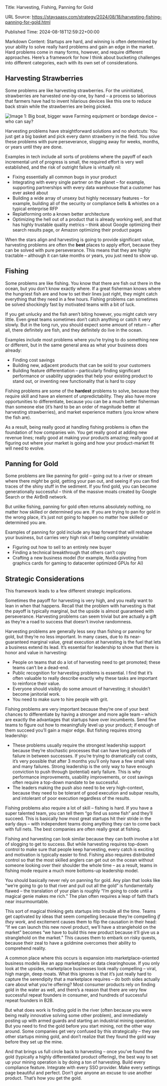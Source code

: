 Title: Harvesting, Fishing, Panning for Gold

URL Source: https://staysaasy.com/strategy/2024/08/18/harvesting-fishing-panning-for-gold.html

Published Time: 2024-08-18T12:59:22+00:00

Markdown Content:
Startups are hard, and winning is often determined by your ability to solve really hard problems and gain an edge in the market. Hard problems come in many forms, however, and require different approaches. Here’s a framework for how I think about bucketing challenges into different categories, each with its own set of considerations.

Harvesting Strawberries
-----------------------

Some problems are like harvesting strawberries. For the uninitiated, strawberries are harvested one-by-one, by hand – a process so laborious that farmers have had to invent hilarious devices like this one to reduce back strain while the strawberries are being picked.

![Image 1: Big boat, bigger wave](https://staysaasy.com/assets/harvesting-fishing-gold/strawberry-harvesting.jpeg) Farming equipment or bondage device – who can say?

Harvesting problems have straightforward solutions and no shortcuts: You just get a big basket and pick every damn strawberry in the field. You solve these problems with pure perseverance, slogging away for weeks, months, or years until they are done.

Examples in tech include all sorts of problems where the payoff of each incremental unit of progress is small, the required effort is very well established, and the risk of outright failure is virtually nil:

*   Fixing essentially all common bugs in your product
*   Integrating with every single partner on the planet – for example, supporting partnerships with every data warehouse that a customer has ever asked about
*   Building a wide array of unsexy but highly necessary features – for example, building all of the security or compliance bells & whistles on a typical enterprise RFP
*   Replatforming onto a known better architecture
*   Optimizing the hell out of a product that is already working well, and that has highly trustable quality metrics – think about Google optimizing their search results page, or Amazon optimizing their product pages

When the stars align and harvesting is going to provide significant value, harvesting problems are often the **best** places to apply effort, because they can be solved with pure perseverance. This means that they are highly tractable – although it can take months or years, you just need to show up.

Fishing
-------

Some problems are like fishing. You know that there are fish out there in the ocean, but you don’t know exactly where. If a great fisherman knows where the hungriest fish are and how to set their lines just right, they might catch everything that they need in a few hours. Fishing problems can sometimes be solved shockingly fast by motivated teams with a bit of luck.

If you get unlucky and the fish aren’t biting however, you might catch very little. Even great teams sometimes don’t catch anything or catch it very slowly. But in the long run, you should expect some amount of return – after all, there definitely are fish, and they definitely do live in the ocean.

Examples include most problems where you’re trying to do something new or different, but in the same general area as what your business does already:

*   Finding cost savings
*   Building new, adjacent products that can be sold to your customers
*   Building feature differentiation – particularly finding significant performance or usability upgrades that help your existing product to stand out, or inventing new functionality that is hard to copy

Fishing problems are some of the **hardest** problems to solve, because they require skill and have an element of unpredictability. They also have more opportunities to differentiate, because you can be a much better fisherman than someone else (it’s hard to be an order of magnitude better at harvesting strawberries), and market experience matters (you know where the fish are).

As a result, being really good at handling fishing problems is often the foundation of how companies win. You get really good at adding new revenue lines; really good at making your products amazing; really good at figuring out where your market is going and how your product-market fit will need to evolve.

Panning for Gold
----------------

Some problems are like panning for gold – going out to a river or stream where there _might_ be gold, getting your pan out, and seeing if you can find traces of the shiny stuff in the sediment. If you find gold, you can become generationally successful – think of the massive moats created by Google Search or the AirBnB network.

But unlike fishing, panning for gold often returns absolutely nothing, no matter how skilled or determined you are. If you are trying to pan for gold in the wrong place, it’s just not going to happen no matter how skilled or determined you are.

Examples of panning for gold include any leap forward that will reshape your business, but carries very high risk of being completely unviable:

*   Figuring out how to sell to an entirely new buyer
*   Finding a technical breakthrough that others can’t copy
*   Crafting a new business model (for example, Nvidia pivoting from graphics cards for gaming to datacenter optimized GPUs for AI)

Strategic Considerations
------------------------

This framework leads to a few different strategic implications.

Sometimes the payoff for harvesting is very high, and you really want to lean in when that happens. Recall that the problem with harvesting is that the payoff is typically marginal, but the upside is almost guaranteed with perseverance. Harvesting problems can seem trivial but are actually a gift as they’re a road to success that doesn’t involve randomness.

Harvesting problems are generally less sexy than fishing or panning for gold, but they’re no less important. In many cases, due to its near-guaranteed marginal value, great execution at harvesting is the fuel that lets a business extend its lead. It’s essential for leadership to show that there is honor and value in harvesting:

*   People on teams that do a lot of harvesting need to get promoted; these teams can’t be a dead-end.
*   Public recognition for harvesting problems is essential. I find that it’s often valuable to really describe exactly why these tasks are important to reinforce their value.
*   Everyone should visibly do some amount of harvesting; it shouldn’t become janitorial work.
*   You need to make sure to hire people with grit.

Fishing problems are very important because they’re one of your best chances to differentiate by having a stronger and more agile team – which are exactly the advantages that startups have over incumbents. Send five teams to figure out how to meaningfully level up your product; if enough of them succeed you’ll gain a major edge. But fishing requires strong leadership:

*   These problems usually require the strongest leadership support because they’re stochastic processes that can have long periods of failure in between successes. If you’re trying to dramatically cut costs, it’s very possible that after 3 months you’ll only have a few small wins and many failures. Strong leadership is the only way to have enough conviction to push through (potential) early failure. This is why performance improvements, usability improvements, or cost savings often require a top-down mandate to be successful.
*   The leaders making the push also need to be very high-context, because they need to be tolerant of good execution and subpar results, and intolerant of poor execution regardless of the results.

Fishing problems also require a lot of skill – fishing is hard. If you have a super talented team, you can tell them “go find us some fish” and they’ll succeed. This is basically how most great startups hit their stride in the early days – with independent teams doing anything they can to come back with full nets. The best companies are often really great at fishing.

Fishing and harvesting can look similar because they can both involve a lot of slogging to get to success. But while harvesting requires top-down control to make sure that people keep harvesting, every catch is exciting and motivation is typically easier to find. Fishing also requires distributed control so that the most skilled anglers can get out on the ocean without someone looking over their shoulder the whole time – as a result, teams in fishing mode require a much more bottoms-up leadership model.

You should basically never rely on panning for gold. Any plan that looks like “we’re going to go to that river and pull out all the gold” is fundamentally flawed – the translation of your plan is roughly “I’m going to code until a magical genie makes me rich.” The plan often requires a leap of faith that’s near insurmountable.

This sort of magical thinking gets startups into trouble all the time. Teams get captivated by ideas that seem compelling because they’re compelling _if they work_, and excitement causes them to flip the causation in their head: “If we can launch this new novel product, we’ll have a stranglehold on the market” becomes “we have to build this new product because it’ll give us a stranglehold on the market.” This causes them to embark on risky quests, because their zeal to have a goldmine overcomes their ability to comprehend reality.

A common place where this occurs is expansion into marketplace-oriented business models like an app marketplace or data clearinghouse. If you only look at the upsides, marketplace businesses look really compelling – viral, high margin, deep moats. What this ignores is that it’s just really hard to capture the serendipity that a marketplace requires – do both sides actually care about what you’re offering? Most consumer products rely on finding gold in the water as well, and there’s a reason that there are very few successful repeat founders in consumer, and hundreds of successful repeat founders in B2B.

But what does work is finding gold in the river (often because you were being really innovative solving some other problem), and immediately posting up with armed guards and starting an industrial mining operation. But you need to find the gold before you start mining, not the other way around. Some companies get very confused by this strategically – they see other startups mining gold, and don’t realize that they found the gold way before they set up the mine.

And that brings us full circle back to harvesting – once you’ve found the gold (typically a highly differentiated product offering), the best way to set up your mining operation is by doing a ton of harvesting. Build every compliance feature. Integrate with every SSO provider. Make every settings page beautiful and perfect. Don’t give anyone an excuse to use another product. That’s how you get the gold.
